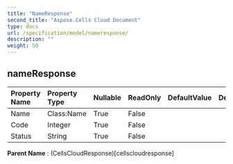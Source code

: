 ```yaml
---
title: "NameResponse"
second_title: "Aspose.Cells Cloud Document"
type: docs
url: /specification/model/nameresponse/
description: ""
weight: 50
---
```


## **nameResponse**

 

| Property Name | Property Type | Nullable |  ReadOnly | DefaultValue | Description | 
| :- | :- | :- |:- |  :- | :- |
| Name | Class:Name | True |  False |  |  |  
| Code | Integer | True |  False |  |  |  
| Status | String | True |  False |  |  |  

**Parent Name** : (CellsCloudResponse)[cellscloudresponse]

